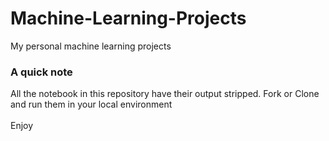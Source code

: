 # Machine-Learning-Projects
My personal machine learning projects

### A quick note
All the notebook in this repository have their output stripped. Fork or Clone and run them in your local environment\
<br>
Enjoy
